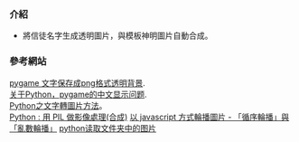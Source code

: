 ### 介紹
* 將信徒名字生成透明圖片，與模板神明圖片自動合成。

### 參考網站
[pygame 文字保存成png格式透明背景](https://blog.csdn.net/lunzi3775/article/details/78074916).   
[关于Python，pygame的中文显示问题](https://bbs.csdn.net/topics/391014962).   
[Python之文字轉圖片方法](https://www.itread01.com/article/1525917756.html)。  
[Python : 用 PIL 做影像處理(合成)](https://medium.com/@Syashin/python-%E7%85%A7%E7%89%87-%E7%B0%BD%E5%90%8D%E6%AA%94%E5%9C%96%E7%89%87%E5%90%88%E6%88%90%E5%B7%A5%E5%85%B7-e4df88f99994)
[以 javascript 方式輪播圖片 - 「循序輪播」與「亂數輪播」](https://blog.xuite.net/tolarku/blog/68219917-%E4%BB%A5+javascript+%E6%96%B9%E5%BC%8F%E8%BC%AA%E6%92%AD%E5%9C%96%E7%89%87+-+%E3%80%8C%E5%BE%AA%E5%BA%8F%E8%BC%AA%E6%92%AD%E3%80%8D%E8%88%87%E3%80%8C%E4%BA%82%E6%95%B8%E8%BC%AA%E6%92%AD%E3%80%8D)
[python读取文件夹中的图片](https://blog.csdn.net/CV_YOU/article/details/80778392)